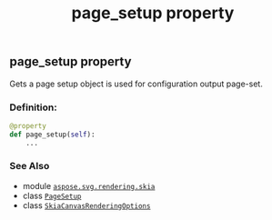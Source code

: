﻿---
title: page_setup property
second_title: Aspose.SVG for Python via .NET API References
description: 
type: docs
weight: 60
url: /python-net/aspose.svg.rendering.skia/skiacanvasrenderingoptions/page_setup/
is_root: false
---

## page_setup property


Gets a page setup object is used for configuration output page-set.
### Definition:
```python
@property
def page_setup(self):
    ...
```

### See Also
* module [`aspose.svg.rendering.skia`](../../)
* class [`PageSetup`](/svg/python-net/aspose.svg.rendering/pagesetup)
* class [`SkiaCanvasRenderingOptions`](/svg/python-net/aspose.svg.rendering.skia/skiacanvasrenderingoptions)
